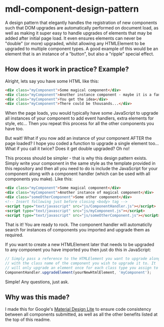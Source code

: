mdl-component-design-pattern
============================

A design pattern that elegantly handles the registration of new components such that DOM upgrades are automatically performed on document load, as well as making it super easy to handle upgrades of elements that may be added after initial page load. It even ensures elements can never be "double" (or more) upgraded, whilst allowing any HTMLElement to be upgraded to multiple component types. A good example of this would be an element that is an instance of a "button", but also a "ripple" special effect.

## How does it work in practice? Example?

Alright, lets say you have some HTML like this:

```html
<div class="myComponent">Some magical component</div>
<div class="myComponent">Another instance component - maybe it is a fancy button</div>
<div class="myComponent">You get the idea</div>
<div class="myComponent">There could be thousands...</div>
```

When the page loads, you would typically have some JavaScript to upgrade all instances of your component to add event handlers, extra elements for style, etc... Then you repeat this process for all the other components you have too.

But wait! What if you now add an instance of your component AFTER the page loaded? I hope you coded a function to upgrade a single element too... What if you call it twice? Does it get double upgraded? Oh no!

This process should be simpler - that is why this design pattern exists. Simply write your component in the same style as the template provided in this repository and then all you need to do is include the JavaScript for your component along with a  component handler (which can be used with all components you make). Like this:

```html
<div class="myComponent">Some magical component</div>
<div class="myComponent">Another instance of magical component</div>
<div class="someOtherComponent">Some other component</div>
<!-- Insert following just before closing <body> tag -->
<script type="text/javascript" src="js/ComponentHandler.js"></script>
<script type="text/javascript" src="js/myComponent.js"></script>
<script type="text/javascript" src="js/someOtherComponent.js"></script>
```

That is it! You are ready to rock. The component handler will automaticlly search for instances of components you imported and upgrade them as required.

If you want to create a new HTMLElement later that needs to be upgraded to any component you have imported you then just do this in JavaScript:

```javascript
// Simply pass a reference to the HTMLElement you want to upgrade along
// with the class name of the component you wish to upgrade it to. It
// will only upgrade an element once for each class type you assign to it.
ComponentHandler.upgradeElement(yourNewHtmlElement, 'myComponent');
```

Simple! Any questions, just ask.

## Why was this made?

I made this for Google's [Material Design Lite](https://github.com/google/material-design-lite "View the project on GitHub!") to ensure code consistency between all components submitted, as well as all the other benefits listed at the top of this readme.
